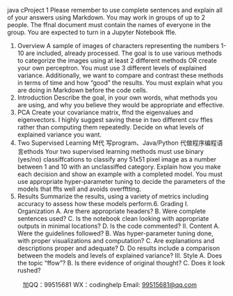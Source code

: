 java cProject 1
Please remember to use complete sentences and explain all of your answers using Markdown. You may
work in groups of up to 2 people. The ffnal document must contain the names of everyone in the
group. You are expected to turn in a Jupyter Notebook ffle.
1. Overview
A sample of images of characters representing the numbers 1-10 are included, already processed. The goal is to
use various methods to categorize the images using at least 2 different methods OR create your own perceptron.
You must use 3 different levels of explained variance. Additionally, we want to compare and contrast these
methods in terms of time and how “good” the results. You must explain what you are doing in Markdown
before the code cells.
2. Introduction
Describe the goal, in your own words, what methods you are using, and why you believe they would be
appropriate and effective.
3. PCA
Create your covariance matrix, ffnd the eigenvalues and eigenvectors. I highly suggest saving these in two
different csv ffles rather than computing them repeatedly. Decide on what levels of explained variance you
want.
4. Two Supervised Learning M代 写program、Java/Python
代做程序编程语言ethods
Your two supervised learning methods must use binary (yes/no) classiffcations to classify any 51x51 pixel image
as a number between 1 and 10 with an unclassiffed category. Explain how you make each decision and show an
example with a completed model. You must use appropriate hyper-parameter tuning to decide the parameters
of the models that ffts well and avoids overfftting.
5. Results
Summarize the results, using a variety of metrics including accuracy to assess how these models perform.6. Grading
I. Organization
A. Are there appropriate headers?
B. Were complete sentences used?
C. Is the notebook clean looking with appropriate outputs in minimal locations?
D. Is the code commented?
II. Content
A. Were the guidelines followed?
B. Was hyper-parameter tuning done, with proper visualizations and computation?
C. Are explanations and descriptions proper and adequate?
D. Do results include a comparison between the models and levels of explained variance?
III. Style
A. Does the topic “ffow”?
B. Is there evidence of original thought?
C. Does it look rushed?

         
加QQ：99515681  WX：codinghelp  Email: 99515681@qq.com
